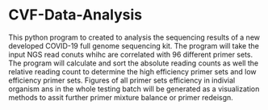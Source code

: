 # CVF-Data-Analysis
This python program to created to analysis the sequencing results of a new developed COVID-19 full genome sequencing kit. 
The program will take the input NGS read conuts whihc are correlated with 96 different primer sets. 
The program will calculate and sort the absolute reading counts as well the relative reading count to determine the high efficiency primer sets and low efficiency primer sets. 
Figures of all primer sets efficiency in indivial organism ans in the whole testing batch will be generated as a visualization methods to assit further primer mixture balance or primer redeisgn. 

